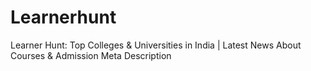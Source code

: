 # Learnerhunt
Learner Hunt: Top Colleges &amp; Universities in India | Latest News About Courses &amp; Admission Meta Description
